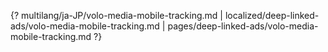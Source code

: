 {? multilang/ja-JP/volo-media-mobile-tracking.md | localized/deep-linked-ads/volo-media-mobile-tracking.md | pages/deep-linked-ads/volo-media-mobile-tracking.md ?}
